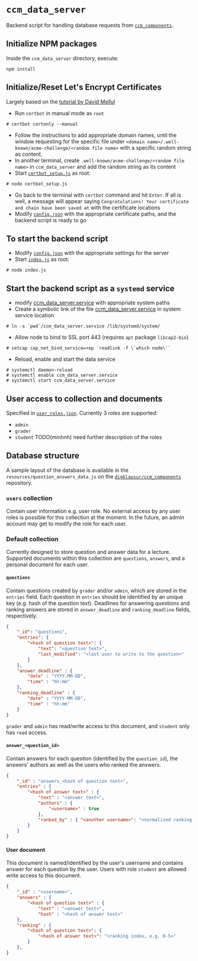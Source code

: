 # `ccm_data_server`
Backend script for handling database requests from [`ccm_components`](https://github.com/DigiKlausur/ccm_components).

## Initialize NPM packages
Inside the `ccm_data_server` directory, execute:
```
npm install
```

## Initialize/Reset Let's Encrypt Certificates
Largely based on the [tutorial by David Mellul](https://itnext.io/node-express-letsencrypt-generate-a-free-ssl-certificate-and-run-an-https-server-in-5-minutes-a730fbe528ca)
* Run `certbot` in manual mode as `root`
```
# certbot certonly --manual
```
* Follow the instructions to add appropriate domain names, until the window requesting for the specific file
under `<domain name>/.well-known/acme-challenge/<random file name>` with a specific random string as content.
* In another terminal, create `.well-known/acme-challenge/<random file name>` in `ccm_data_server` and add
the random string as its content
* Start [`certbot_setup.js`](./certbot_setup.js) as root:
```
# node certbot_setup.js
```
* Go back to the terminal with `certbot` command and hit `Enter`. If all is well, a message will appear saying
`Congratulations! Your certificate and chain have been saved at` with the certificate locations
* Modify [`config.json`](./config/configs.json) with the appropriate certificate paths, and the backend script is ready to go

## To start the backend script
* Modify [`config.json`](./config/configs.json) with the appropriate settings for the server
* Start [`index.js`](./index.js) as root:
```
# node index.js
```

## Start the backend script as a `systemd` service
* modify [ccm_data_server.service](./ccm_data_server.service) with appropriate system paths
* Create a symbolic link of the file [ccm_data_server.service](./ccm_data_server.service) in system service location
```
# ln -s `pwd`/ccm_data_server.service /lib/systemd/system/
```
* Allow node to bind to SSL port 443 (requires `apt` package `libcap2-bin`)
```
# setcap cap_net_bind_service=+ep `readlink -f \`which node\``
```
* Reload, enable and start the data service
```
# systemctl daemon-reload
# systemctl enable ccm_data_server.service
# systemctl start ccm_data_server.service
```

## User access to collection and documents
Specified in [`user_roles.json`](./config/user_roles.json). Currently 3 roles are supported:
* `admin`
* `grader`
* `student`
TODO(minhnh) need further description of the roles

## Database structure
A sample layout of the database is available in the `resources/question_answers_data.js` on the
[`digklausur/ccm_components`](https://github.com/DigiKlausur/ccm_components) repository.

### `users` collection
Contain user information e.g. user role. No external access by any user roles is possible for this collection
at the moment. In the future, an admin account may get to modify the role for each user.

### Default collection
Currently designed to store question and answer data for a lecture. Supported documents within this collection are
`questions`, `answers`, and a personal document for each user.

#### `questions`
Contain questions created by `grader` and/or `admin`, which are stored in the `entries` field. Each question in
`entries` should be identified by an unique key (e.g. hash of the question text). Deadlines for answering questions
and ranking answers are stored in `answer_deadline` and `ranking_deadline` fields, respectively.
```json
{
    "_id": "questions",
    "entries": {
        "<hash of question text>": {
            "text": "<question text>",
            "last_modified": "<last user to write to the question>"
        }
    },
    "answer_deadline" : {
        "date" : "YYYY-MM-DD",
        "time" : "hh:mm"
    },
    "ranking_deadline" : {
        "date" : "YYYY-MM-DD",
        "time" : "hh:mm"
    }
}
```

`grader` and `admin` has read/write access to this document, and `student` only has `read` access.

#### `answer_<question_id>`
Contain answers for each question (identified by the `question_id`), the answers' authors as well as the users who
ranked the answers.
```json
{
    "_id" : "answers_<hash of question text>",
    "entries" : {
        "<hash of answer text>" : {
            "text" : "<answer text>",
            "authors" : {
                "<username>" : true
            },
            "ranked_by" : { "<another username>": "<normalized ranking value>" }
        }
    }
}
```

#### User document
This document is named/identified by the user's username and contains answer for each question by the user. Users with
role `student` are allowed write access to this document.

```json
{
    "_id" : "<username>",
    "answers" : {
        "<hash of question text>" : {
            "text" : "<answer text>",
            "hash" : "<hash of answer text>"
    },
    "ranking" : {
        "<hash of question text>": {
            "<hash of answer text>": "<ranking index, e.g. 0-5>"
        }
    },
}
```
